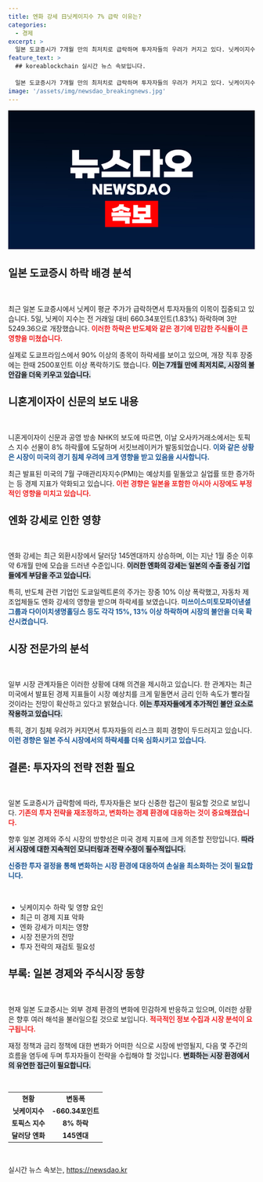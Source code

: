 ```yaml
---
title: 엔화 강세 日닛케이지수 7% 급락 이유는?
categories:
  - 경제
excerpt: >
  일본 도쿄증시가 7개월 만의 최저치로 급락하며 투자자들의 우려가 커지고 있다. 닛케이지수는 개장 직후 2500포인트 이상 폭락, 미국 경기 침체 우려와 엔화 강세가 주요 원인으로 작용하고 있다.
feature_text: >
  ## koreablockchain 실시간 뉴스 속보입니다.

  일본 도쿄증시가 7개월 만의 최저치로 급락하며 투자자들의 우려가 커지고 있다. 닛케이지수는 개장 직후 2500포인트 이상 폭락, 미국 경기 침체 우려와 엔화 강세가 주요 원인으로 작용하고 있다.
image: '/assets/img/newsdao_breakingnews.jpg'
---
```


<p><img src="/assets/img/newsdao_breakingnews.jpg" alt="koreablockchain 속보" /></p>

<h2 data-ke-size="size26">일본 도쿄증시 하락 배경 분석</h2>

<p data-ke-size="size16">&nbsp;</p>

<p>최근 일본 도쿄증시에서 닛케이 평균 주가가 급락하면서 투자자들의 이목이 집중되고 있습니다. 5일, 닛케이 지수는 전 거래일 대비 660.34포인트(1.83%) 하락하며 3만5249.36으로 개장했습니다. <b><span style="color: #ee2323;">이러한 하락은 반도체와 같은 경기에 민감한 주식들이 큰 영향을 미쳤습니다.</span></b> </p>

<p>실제로 도쿄프라임스에서 90% 이상의 종목이 하락세를 보이고 있으며, 개장 직후 장중에는 한때 2500포인트 이상 폭락하기도 했습니다. <b><span style="background-color: #21538527;">이는 7개월 만에 최저치로, 시장의 불안감을 더욱 키우고 있습니다.</span></b> </p>

<h2 data-ke-size="size26">니혼게이자이 신문의 보도 내용</h2>

<p data-ke-size="size16">&nbsp;</p>

<p>니혼게이자이 신문과 공영 방송 NHK의 보도에 따르면, 이날 오사카거래소에서는 토픽스 지수 선물이 8% 하락률에 도달하며 서킷브레이커가 발동되었습니다. <b><span style="color: #1a5490;">이와 같은 상황은 시장이 미국의 경기 침체 우려에 크게 영향을 받고 있음을 시사합니다.</span></b> </p>

<p>최근 발표된 미국의 7월 구매관리자지수(PMI)는 예상치를 밑돌았고 실업률 또한 증가하는 등 경제 지표가 악화되고 있습니다. <b><span style="color: #ee2323;">이런 경향은 일본을 포함한 아시아 시장에도 부정적인 영향을 미치고 있습니다.</span></b> </p>

<h2 data-ke-size="size26">엔화 강세로 인한 영향</h2>

<p data-ke-size="size16">&nbsp;</p>

<p>엔화 강세는 최근 외환시장에서 달러당 145엔대까지 상승하며, 이는 지난 1월 중순 이후 약 6개월 만에 모습을 드러낸 수준입니다. <b><span style="background-color: #21538527;">이러한 엔화의 강세는 일본의 수출 중심 기업들에게 부담을 주고 있습니다.</span></b> </p>

<p>특히, 반도체 관련 기업인 도쿄일렉트론의 주가는 장중 10% 이상 폭락했고, 자동차 제조업체들도 엔화 강세의 영향을 받으며 하락세를 보였습니다. <b><span style="color: #1a5490;">미쓰이스미토모파이낸셜그룹과 다이이치생명홀딩스 등도 각각 15%, 13% 이상 하락하며 시장의 불안을 더욱 확산시켰습니다. </span></b> </p>

<h2 data-ke-size="size26">시장 전문가의 분석</h2>

<p data-ke-size="size16">&nbsp;</p>

<p>일부 시장 관계자들은 이러한 상황에 대해 의견을 제시하고 있습니다. 한 관계자는 최근 미국에서 발표된 경제 지표들이 시장 예상치를 크게 밑돌면서 금리 인하 속도가 빨라질 것이라는 전망이 확산하고 있다고 밝혔습니다. <b><span style="background-color: #21538527;">이는 투자자들에게 추가적인 불안 요소로 작용하고 있습니다.</span></b> </p>

<p>특히, 경기 침체 우려가 커지면서 투자자들의 리스크 회피 경향이 두드러지고 있습니다. <b><span style="color: #1a5490;">이런 경향은 일본 주식 시장에서의 하락세를 더욱 심화시키고 있습니다.</span></b> </p>

<h2 data-ke-size="size26">결론: 투자자의 전략 전환 필요</h2>

<p data-ke-size="size16">&nbsp;</p>

<p>일본 도쿄증시가 급락함에 따라, 투자자들은 보다 신중한 접근이 필요할 것으로 보입니다. <b><span style="color: #ee2323;">기존의 투자 전략을 재조정하고, 변화하는 경제 환경에 대응하는 것이 중요해졌습니다.</span></b> </p>

<p>향후 일본 경제와 주식 시장의 방향성은 미국 경제 지표에 크게 의존할 전망입니다. <b><span style="background-color: #21538527;">따라서 시장에 대한 지속적인 모니터링과 전략 수정이 필수적입니다.</span></b> </p>

<p><b><span style="color: #1a5490;">신중한 투자 결정을 통해 변화하는 시장 환경에 대응하여 손실을 최소화하는 것이 필요합니다.</span></b> </p>

<p data-ke-size="size16">&nbsp;</p>

<ul>
    <li>닛케이지수 하락 및 영향 요인</li>
    <li>최근 미 경제 지표 악화</li>
    <li>엔화 강세가 미치는 영향</li>
    <li>시장 전문가의 전망</li>
    <li>투자 전략의 재검토 필요성</li>
</ul>

<h2 data-ke-size="size26">부록: 일본 경제와 주식시장 동향</h2>

<p data-ke-size="size16">&nbsp;</p>

<p>현재 일본 도쿄증시는 외부 경제 환경의 변화에 민감하게 반응하고 있으며, 이러한 상황은 향후 여러 해석을 불러일으킬 것으로 보입니다. <b><span style="color: #ee2323;">적극적인 정보 수집과 시장 분석이 요구됩니다.</span></b> </p>

<p>재정 정책과 금리 정책에 대한 변화가 어떠한 식으로 시장에 반영될지, 다음 몇 주간의 흐름을 염두에 두며 투자자들이 전략을 수립해야 할 것입니다. <b><span style="background-color: #21538527;">변화하는 시장 환경에서의 유연한 접근이 필요합니다.</span></b> </p>

<p data-ke-size="size16">&nbsp;</p> 

<table style="width:100%; border-collapse: collapse;">
    <tr>
        <td style="text-align: center; height: 17px;"><b>현황</b></td>
        <td style="text-align: center; height: 17px;"><b>변동폭</b></td>
    </tr>
    <tr>
        <td style="text-align: center; height: 17px;"><b>닛케이지수</b></td>
        <td style="text-align: center; height: 17px;"><b>-660.34포인트</b></td>
    </tr>
    <tr>
        <td style="text-align: center; height: 17px;"><b>토픽스 지수</b></td>
        <td style="text-align: center; height: 17px;"><b>8% 하락</b></td>
    </tr>
    <tr>
        <td style="text-align: center; height: 17px;"><b>달러당 엔화</b></td>
        <td style="text-align: center; height: 17px;"><b>145엔대</b></td>
    </tr>
</table>

<p data-ke-size="size16">&nbsp;</p>
실시간 뉴스 속보는, <a href="https://newsdao.kr" rel="dofollow">https://newsdao.kr</a>



